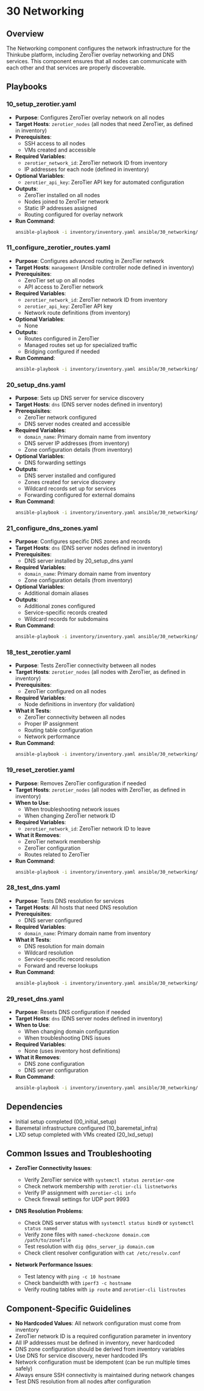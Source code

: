 # 30 Networking

## Overview

The Networking component configures the network infrastructure for the Thinkube platform, including ZeroTier overlay networking and DNS services. This component ensures that all nodes can communicate with each other and that services are properly discoverable.

## Playbooks

### 10_setup_zerotier.yaml
- **Purpose**: Configures ZeroTier overlay network on all nodes
- **Target Hosts**: `zerotier_nodes` (all nodes that need ZeroTier, as defined in inventory)
- **Prerequisites**: 
  - SSH access to all nodes
  - VMs created and accessible
- **Required Variables**:
  - `zerotier_network_id`: ZeroTier network ID from inventory
  - IP addresses for each node (defined in inventory)
- **Optional Variables**:
  - `zerotier_api_key`: ZeroTier API key for automated configuration
- **Outputs**: 
  - ZeroTier installed on all nodes
  - Nodes joined to ZeroTier network
  - Static IP addresses assigned
  - Routing configured for overlay network
- **Run Command**:
  ```bash
  ansible-playbook -i inventory/inventory.yaml ansible/30_networking/10_setup_zerotier.yaml -e "ansible_become_pass=$ANSIBLE_SUDO_PASS"
  ```

### 11_configure_zerotier_routes.yaml
- **Purpose**: Configures advanced routing in ZeroTier network
- **Target Hosts**: `management` (Ansible controller node defined in inventory)
- **Prerequisites**: 
  - ZeroTier set up on all nodes
  - API access to ZeroTier network
- **Required Variables**:
  - `zerotier_network_id`: ZeroTier network ID from inventory
  - `zerotier_api_key`: ZeroTier API key
  - Network route definitions (from inventory)
- **Optional Variables**:
  - None
- **Outputs**: 
  - Routes configured in ZeroTier
  - Managed routes set up for specialized traffic
  - Bridging configured if needed
- **Run Command**:
  ```bash
  ansible-playbook -i inventory/inventory.yaml ansible/30_networking/11_configure_zerotier_routes.yaml -e "ansible_become_pass=$ANSIBLE_SUDO_PASS"
  ```

### 20_setup_dns.yaml
- **Purpose**: Sets up DNS server for service discovery
- **Target Hosts**: `dns` (DNS server nodes defined in inventory)
- **Prerequisites**: 
  - ZeroTier network configured
  - DNS server nodes created and accessible
- **Required Variables**:
  - `domain_name`: Primary domain name from inventory
  - DNS server IP addresses (from inventory)
  - Zone configuration details (from inventory)
- **Optional Variables**:
  - DNS forwarding settings
- **Outputs**: 
  - DNS server installed and configured
  - Zones created for service discovery
  - Wildcard records set up for services
  - Forwarding configured for external domains
- **Run Command**:
  ```bash
  ansible-playbook -i inventory/inventory.yaml ansible/30_networking/20_setup_dns.yaml -e "ansible_become_pass=$ANSIBLE_SUDO_PASS"
  ```

### 21_configure_dns_zones.yaml
- **Purpose**: Configures specific DNS zones and records
- **Target Hosts**: `dns` (DNS server nodes defined in inventory)
- **Prerequisites**: 
  - DNS server installed by 20_setup_dns.yaml
- **Required Variables**:
  - `domain_name`: Primary domain name from inventory
  - Zone configuration details (from inventory)
- **Optional Variables**:
  - Additional domain aliases
- **Outputs**: 
  - Additional zones configured
  - Service-specific records created
  - Wildcard records for subdomains
- **Run Command**:
  ```bash
  ansible-playbook -i inventory/inventory.yaml ansible/30_networking/21_configure_dns_zones.yaml -e "ansible_become_pass=$ANSIBLE_SUDO_PASS"
  ```

### 18_test_zerotier.yaml
- **Purpose**: Tests ZeroTier connectivity between all nodes
- **Target Hosts**: `zerotier_nodes` (all nodes with ZeroTier, as defined in inventory)
- **Prerequisites**:
  - ZeroTier configured on all nodes
- **Required Variables**:
  - Node definitions in inventory (for validation)
- **What it Tests**:
  - ZeroTier connectivity between all nodes
  - Proper IP assignment
  - Routing table configuration
  - Network performance
- **Run Command**:
  ```bash
  ansible-playbook -i inventory/inventory.yaml ansible/30_networking/18_test_zerotier.yaml
  ```

### 19_reset_zerotier.yaml
- **Purpose**: Removes ZeroTier configuration if needed
- **Target Hosts**: `zerotier_nodes` (all nodes with ZeroTier, as defined in inventory)
- **When to Use**:
  - When troubleshooting network issues
  - When changing ZeroTier network ID
- **Required Variables**:
  - `zerotier_network_id`: ZeroTier network ID to leave
- **What it Removes**:
  - ZeroTier network membership
  - ZeroTier configuration
  - Routes related to ZeroTier
- **Run Command**:
  ```bash
  ansible-playbook -i inventory/inventory.yaml ansible/30_networking/19_reset_zerotier.yaml -e "ansible_become_pass=$ANSIBLE_SUDO_PASS"
  ```

### 28_test_dns.yaml
- **Purpose**: Tests DNS resolution for services
- **Target Hosts**: All hosts that need DNS resolution
- **Prerequisites**:
  - DNS server configured
- **Required Variables**:
  - `domain_name`: Primary domain name from inventory
- **What it Tests**:
  - DNS resolution for main domain
  - Wildcard resolution
  - Service-specific record resolution
  - Forward and reverse lookups
- **Run Command**:
  ```bash
  ansible-playbook -i inventory/inventory.yaml ansible/30_networking/28_test_dns.yaml
  ```

### 29_reset_dns.yaml
- **Purpose**: Resets DNS configuration if needed
- **Target Hosts**: `dns` (DNS server nodes defined in inventory)
- **When to Use**:
  - When changing domain configuration
  - When troubleshooting DNS issues
- **Required Variables**:
  - None (uses inventory host definitions)
- **What it Removes**:
  - DNS zone configuration
  - DNS server configuration
- **Run Command**:
  ```bash
  ansible-playbook -i inventory/inventory.yaml ansible/30_networking/29_reset_dns.yaml -e "ansible_become_pass=$ANSIBLE_SUDO_PASS"
  ```

## Dependencies

- Initial setup completed (00_initial_setup)
- Baremetal infrastructure configured (10_baremetal_infra)
- LXD setup completed with VMs created (20_lxd_setup)

## Common Issues and Troubleshooting

- **ZeroTier Connectivity Issues**:
  - Verify ZeroTier service with `systemctl status zerotier-one`
  - Check network membership with `zerotier-cli listnetworks`
  - Verify IP assignment with `zerotier-cli info`
  - Check firewall settings for UDP port 9993

- **DNS Resolution Problems**:
  - Check DNS server status with `systemctl status bind9` or `systemctl status named`
  - Verify zone files with `named-checkzone domain.com /path/to/zonefile`
  - Test resolution with `dig @dns_server_ip domain.com`
  - Check client resolver configuration with `cat /etc/resolv.conf`

- **Network Performance Issues**:
  - Test latency with `ping -c 10 hostname`
  - Check bandwidth with `iperf3 -c hostname`
  - Verify routing tables with `ip route` and `zerotier-cli listroutes`

## Component-Specific Guidelines

- **No Hardcoded Values**: All network configuration must come from inventory
- ZeroTier network ID is a required configuration parameter in inventory
- All IP addresses must be defined in inventory, never hardcoded
- DNS zone configuration should be derived from inventory variables
- Use DNS for service discovery, never hardcoded IPs
- Network configuration must be idempotent (can be run multiple times safely)
- Always ensure SSH connectivity is maintained during network changes
- Test DNS resolution from all nodes after configuration